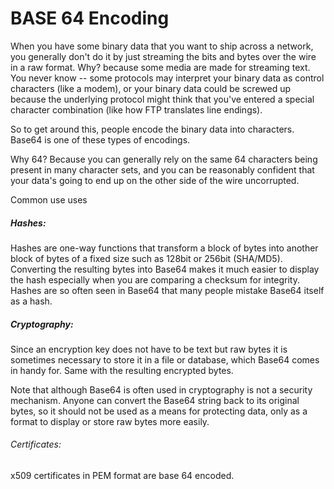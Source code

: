 # BASE 64 Encoding
When you have some binary data that you want to ship across a network, you generally don't do it by just streaming the bits and bytes over the wire in a raw format. Why? because some media are made for streaming text. You never know -- some protocols may interpret your binary data as control characters (like a modem), or your binary data could be screwed up because the underlying protocol might think that you've entered a special character combination (like how FTP translates line endings).

So to get around this, people encode the binary data into characters. Base64 is one of these types of encodings.

Why 64?
Because you can generally rely on the same 64 characters being present in many character sets, and you can be reasonably confident that your data's going to end up on the other side of the wire uncorrupted.

Common use uses 
##### Hashes:

Hashes are one-way functions that transform a block of bytes into another block of bytes of a fixed size such as 128bit or 256bit (SHA/MD5). Converting the resulting bytes into Base64 makes it much easier to display the hash especially when you are comparing a checksum for integrity. Hashes are so often seen in Base64 that many people mistake Base64 itself as a hash.

##### Cryptography:

Since an encryption key does not have to be text but raw bytes it is sometimes necessary to store it in a file or database, which Base64 comes in handy for. Same with the resulting encrypted bytes.

Note that although Base64 is often used in cryptography is not a security mechanism. Anyone can convert the Base64 string back to its original bytes, so it should not be used as a means for protecting data, only as a format to display or store raw bytes more easily.

###### Certificates:

x509 certificates in PEM format are base 64 encoded. 
